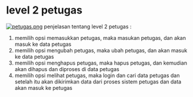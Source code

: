 # level 2 petugas 
[![petugas.png](https://i.postimg.cc/fbp7R0xW/petugas.png)](https://postimg.cc/Ny82NFJZ)
penjelasan tentang level 2 petugas :
1. memilih opsi memasukkan petugas, maka masukan petugas, dan akan masuk ke data petugas
2. memilih opsi mengubah petugas, maka ubah petugas, dan akan masuk ke data petugas
3. memilih opsi menghapus petugas, maka hapus petugas, dan kemudian akan dihapus dan diproses di data petugas
4. memilih opsi melihat petugas, maka login dan cari data petugas dan setelah itu akan dikirimkan data dari proses sistem petugas dan data akan masuk ke petugas